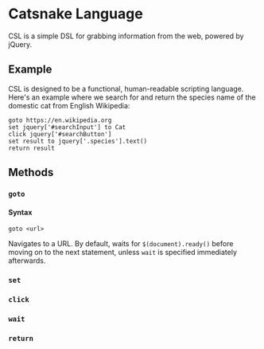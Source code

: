 # Catsnake Language
CSL is a simple DSL for grabbing information from the web, powered by jQuery.

## Example
CSL is designed to be a functional, human-readable scripting language. Here's an example where we search for and return the species name of the domestic cat from English Wikipedia:
```
goto https://en.wikipedia.org
set jquery['#searchInput'] to Cat
click jquery['#searchButton']
set result to jquery['.species'].text()
return result
```

## Methods
### `goto`
#### Syntax
```
goto <url>
```
Navigates to a URL. By default, waits for `$(document).ready()` before moving on to the next statement, unless `wait` is specified immediately afterwards.
### `set`
### `click`
### `wait`
### `return`